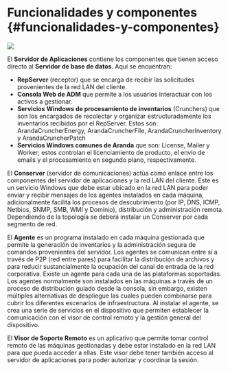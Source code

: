 # Funcionalidades y componentes {#funcionalidades-y-componentes}

![](/assets/componentes-adm.png)



El **Servidor de Aplicaciones** contiene los componentes que tienen acceso directo al **Servidor de base de datos**. Aquí se encuentran:

* **RepServer** \(receptor\) que se encarga de recibir las solicitudes provenientes de la red LAN del cliente.
* **Consola Web de ADM** que permite a los usuarios interactuar con los activos a gestionar.
* **Servicios** **Windows de procesamiento de inventarios** \(Crunchers\) que son los encargados de recolectar y organizar estructuradamente los inventarios recibidos por el RepServer. Estos son: ArandaCruncherEnergy, ArandaCruncherFile, ArandaCruncherInventory y ArandaCruncherPatch
* **Servicios Windows comunes de Aranda** que son: License, Mailer y Worker; estos controlan el licenciamiento de producto, el envío de emails y el procesamiento en segundo plano, respectivamente.

El **Conserver** \(servidor de comunicaciones\) actúa como enlace entre los componentes del servidor de aplicaciones y la red LAN del cliente. Este es un servicio Windows que debe estar ubicado en la red LAN para poder enviar y recibir mensajes de los agentes instalados en cada máquina, adicionalmente facilita los procesos de descubrimiento \(por IP, DNS, ICMP, Netbios, SNMP, SMB, WMI y Dominio\), distribución y administración remota. Dependiendo de la topología se deberá instalar un Conserver por cada segmento de red.

El **Agente** es un programa instalado en cada máquina gestionada que permite la generación de inventarios y la administración segura de comandos provenientes del servidor. Los agentes se comunican entre sí a través de P2P \(red entre pares\) para facilitar la distribución de archivos y para reducir sustancialmente la ocupación del canal de entrada de la red corporativa. Existe un agente para cada una de las plataformas soportadas. Los agentes normalmente son instalados en las máquinas a través de un proceso de distribución guiado desde la consola, sin embargo, existen múltiples alternativas de despliegue las cuales pueden combinarse para cubrir los diferentes escenarios de infraestructura. Al instalar el agente, se crea una serie de servicios en el dispositivo que permiten establecer la comunicación con el visor de control remoto y la gestión general del dispositivo.

El **Visor de Soporte Remoto** es un aplicativo que permite tomar control remoto de las máquinas gestionadas y debe estar instalado en la red LAN para que pueda acceder a ellas. Este visor debe tener también acceso al servidor de aplicaciones para poder autorizar y coordinar la sesión.

